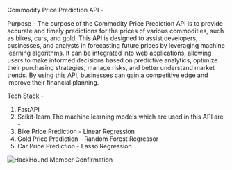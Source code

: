 Commodity Price Prediction API -

Purpose -
The purpose of the Commodity Price Prediction API is to provide accurate and timely predictions for the prices of various commodities, such as bikes, cars, and gold. This API is designed to assist developers, businesses, and analysts in forecasting future prices by leveraging machine learning algorithms. It can be integrated into web applications, allowing users to make informed decisions based on predictive analytics, optimize their purchasing strategies, manage risks, and better understand market trends. By using this API, businesses can gain a competitive edge and improve their financial planning.

Tech Stack -
1. FastAPI
2. Scikit-learn
The machine learning models which are used in this API are -
1. Bike Price Prediction - Linear Regression
2. Gold Price Prediction - Random Forest Regressor
3. Car Price Prediction - Lasso Regression

![HackHound Member Confirmation](https://github.com/user-attachments/assets/81247402-150a-4061-b7df-6b6344068053)
